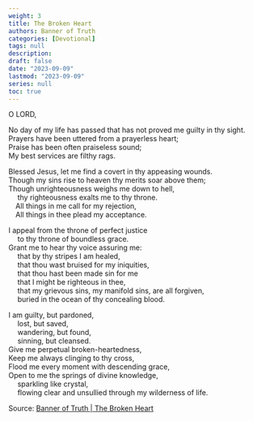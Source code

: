 ```yaml
---
weight: 3
title: The Broken Heart
authors: Banner of Truth
categories: [Devotional]
tags: null
description: 
draft: false
date: "2023-09-09"
lastmod: "2023-09-09"
series: null
toc: true
---
```


<!--more-->

<!-- Tab links -->

O LORD,

No day of my life has passed that has not proved me guilty in thy sight.
<br>Prayers have been uttered from a prayerless heart;
<br>Praise has been often praiseless sound;
<br>My best services are filthy rags.

Blessed Jesus, let me find a covert in thy appeasing wounds.
<br>Though my sins rise to heaven thy merits soar above them;
<br>Though unrighteousness weighs me down to hell,
<br>&emsp;  thy righteousness exalts me to thy throne.
<br>&emsp;All things in me call for my rejection,
<br>&emsp;All things in thee plead my acceptance.

I appeal from the throne of perfect justice
<br>&emsp;  to thy throne of boundless grace.
<br>Grant me to hear thy voice assuring me:
<br>&emsp;  that by thy stripes I am healed,
<br>&emsp;  that thou wast bruised for my iniquities,
<br>&emsp;  that thou hast been made sin for me
<br>&emsp;  that I might be righteous in thee,
<br>&emsp;  that my grievous sins, my manifold sins, are all forgiven,
<br>&emsp;  buried in the ocean of thy concealing blood.

I am guilty, but pardoned,
<br>&emsp;  lost, but saved,
<br>&emsp;  wandering, but found,
<br>&emsp;  sinning, but cleansed.
<br>Give me perpetual broken-heartedness,
<br>Keep me always clinging to thy cross,
<br>Flood me every moment with descending grace,
<br>Open to me the springs of divine knowledge,
<br>&emsp;  sparkling like crystal,
<br>&emsp;  flowing clear and unsullied through my wilderness of life.
  
  
Source: <a href = "https://banneroftruth.org/us/devotional/the-broken-heart/" target="_blank" rel="noopener noreferrer">Banner of Truth | The Broken Heart</a>